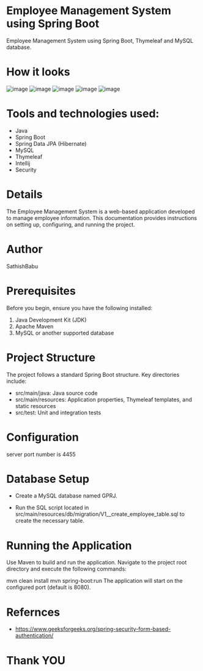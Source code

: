 # Employee Management System using Spring Boot

Employee Management System using Spring Boot, Thymeleaf and MySQL database.

# How it looks
![image](https://github.com/sbeee04/GTask/assets/69748917/c094d657-91ce-4289-9924-5c480f5d79fa)
![image](https://github.com/sbeee04/GTask/assets/69748917/3278aaea-4e61-4f74-bbb8-41493656f110)
![image](https://github.com/sbeee04/GTask/assets/69748917/e1bb5693-d42b-48fc-9d32-3542e1cad3cf)
![image](https://github.com/sbeee04/GTask/assets/69748917/a6d33845-9c76-4c80-a73b-611132c6b573)
![image](https://github.com/sbeee04/GTask/assets/69748917/924e4aa6-bfd8-40e5-b447-c065b134bdf0)








# Tools and technologies used:

- Java
- Spring Boot
- Spring Data JPA (Hibernate)
- MySQL
- Thymeleaf
- Intellij
- Security


# Details

The Employee Management System is a web-based application developed to manage employee information. This documentation provides instructions on setting up, configuring, and running the project.


# Author

SathishBabu

# Prerequisites
Before you begin, ensure you have the following installed:

1. Java Development Kit (JDK)
2. Apache Maven
3. MySQL or another supported database

# Project Structure
The project follows a standard Spring Boot structure. Key directories include:

* src/main/java: Java source code
* src/main/resources: Application properties, Thymeleaf templates, and static resources
* src/test: Unit and integration tests

# Configuration

server port number is 4455

# Database Setup
* Create a MySQL database named GPRJ.

* Run the SQL script located in src/main/resources/db/migration/V1__create_employee_table.sql to create the necessary table.

# Running the Application
Use Maven to build and run the application. Navigate to the project root directory and execute the following commands:


mvn clean install
mvn spring-boot:run
The application will start on the configured port (default is 8080).

# Refernces
* https://www.geeksforgeeks.org/spring-security-form-based-authentication/


# Thank YOU
